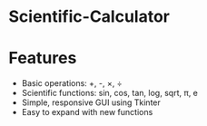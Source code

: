 # Scientific-Calculator

# Features

- Basic operations: +, -, ×, ÷
- Scientific functions: sin, cos, tan, log, sqrt, π, e
- Simple, responsive GUI using Tkinter
- Easy to expand with new functions
